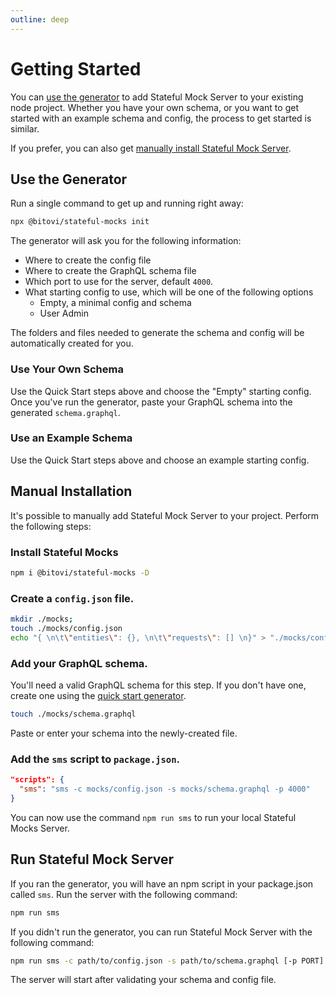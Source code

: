 ```yaml
---
outline: deep
---
```


# Getting Started

You can [use the generator](#use-the-generator) to add Stateful Mock Server to your existing node project. Whether you have your own schema, or you want to get started with an example schema and config, the process to get started is similar.

If you prefer, you can also get [manually install Stateful Mock Server](#manual-installation).

## Use the Generator

Run a single command to get up and running right away:

```bash
npx @bitovi/stateful-mocks init
```

The generator will ask you for the following information:

- Where to create the config file
- Where to create the GraphQL schema file
- Which port to use for the server, default `4000`.
- What starting config to use, which will be one of the following options
  - Empty, a minimal config and schema
  - User Admin

The folders and files needed to generate the schema and config will be automatically created for you.

### Use Your Own Schema

Use the Quick Start steps above and choose the "Empty" starting config. Once you've run the generator, paste your GraphQL schema into the generated `schema.graphql`.

### Use an Example Schema

Use the Quick Start steps above and choose an example starting config.

## Manual Installation

It's possible to manually add Stateful Mock Server to your project. Perform the following steps:

### Install Stateful Mocks

```bash
npm i @bitovi/stateful-mocks -D
```

### Create a `config.json` file.

```bash
mkdir ./mocks;
touch ./mocks/config.json
echo "{ \n\t\"entities\": {}, \n\t\"requests\": [] \n}" > "./mocks/config.json"
```

### Add your GraphQL schema.

You'll need a valid GraphQL schema for this step. If you don't have one, create one using the [quick start generator](#use-the-generator).

```bash
touch ./mocks/schema.graphql
```

Paste or enter your schema into the newly-created file.

### Add the `sms` script to `package.json`.

```json
"scripts": {
  "sms": "sms -c mocks/config.json -s mocks/schema.graphql -p 4000"
}
```

You can now use the command `npm run sms` to run your local Stateful Mocks Server.

## Run Stateful Mock Server

If you ran the generator, you will have an npm script in your package.json called `sms`. Run the server with the following command:

```bash
npm run sms
```

If you didn't run the generator, you can run Stateful Mock Server with the following command:

```bash
npm run sms -c path/to/config.json -s path/to/schema.graphql [-p PORT]
```

The server will start after validating your schema and config file.

